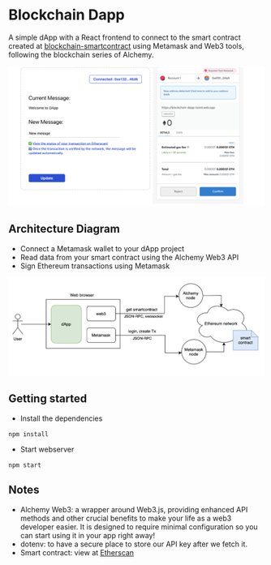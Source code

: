 # Blockchain Dapp
A simple dApp with a React frontend to connect to the smart contract created at [blockchain-smartcontract](https://github.com/tainguyentt/blockchain-smartcontract) using Metamask and Web3 tools, following the blockchain series of Alchemy.

![UI](frontend.png)

## Architecture Diagram
- Connect a Metamask wallet to your dApp project
- Read data from your smart contract using the Alchemy Web3 API
- Sign Ethereum transactions using Metamask

![architecture diagram](diagram.png)

## Getting started
- Install the dependencies
```
npm install
```
- Start webserver
```
npm start
```

## Notes
- Alchemy Web3: 
a wrapper around Web3.js, providing enhanced API methods and other crucial benefits to make your life as a web3 developer easier. It is designed to require minimal configuration so you can start using it in your app right away!
- dotenv: 
to have a secure place to store our API key after we fetch it.
- Smart contract: view at [Etherscan](https://ropsten.etherscan.io/address/0x6f3f635a9762b47954229ea479b4541eaf402a6a#code)
